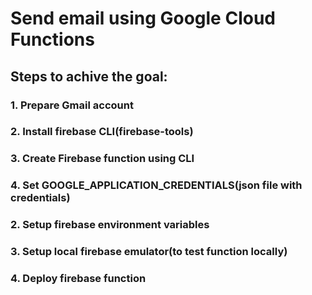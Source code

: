 # Send email using Google Cloud Functions

## Steps to achive the goal:

### 1. Prepare Gmail account

### 2. Install firebase CLI(firebase-tools)

### 3. Create Firebase function using CLI

### 4. Set GOOGLE_APPLICATION_CREDENTIALS(json file with credentials)

### 2. Setup firebase environment variables

### 3. Setup local firebase emulator(to test function locally)

### 4. Deploy firebase function
